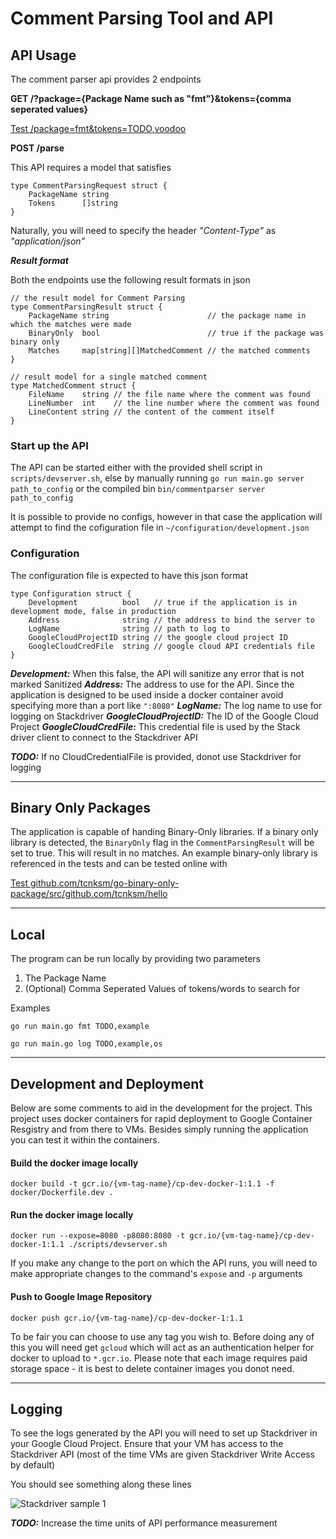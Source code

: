 # Comment Parsing Tool and API

## API Usage

The comment parser api provides 2 endpoints

**GET /?package={Package Name such as "fmt"}&tokens={comma seperated values}**

[Test /package=fmt&tokens=TODO,voodoo](http://35.200.29.231:8080/?package=fmt&tokens=TODO,voodoo)

**POST /parse**

This API requires a model that satisfies

```
type CommentParsingRequest struct {
	PackageName string
	Tokens      []string
}
```

Naturally, you will need to specify the header *"Content-Type"* as *"application/json"*

***Result format***

Both the endpoints use the following result formats in json

```
// the result model for Comment Parsing
type CommentParsingResult struct {
	PackageName string                      // the package name in which the matches were made
	BinaryOnly  bool                        // true if the package was binary only
	Matches     map[string][]MatchedComment // the matched comments
}

// result model for a single matched comment
type MatchedComment struct {
	FileName    string // the file name where the comment was found
	LineNumber  int    // the line number where the comment was found
	LineContent string // the content of the comment itself
}
```

### Start up the API

The API can be started either with the provided shell script in ```scripts/devserver.sh```, else by manually running ```go run main.go server path_to_config``` or the compiled bin ```bin/commentparser server path_to_config```

It is possible to provide no configs, however in that case the application will attempt to find the cofiguration file in ```~/configuration/development.json```

### Configuration

The configuration file is expected to have this json format

```
type Configuration struct {
	Development          bool   // true if the application is in development mode, false in production
	Address              string // the address to bind the server to
	LogName              string // path to log to
	GoogleCloudProjectID string // the google cloud project ID
	GoogleCloudCredFile  string // google cloud API credentials file
}
```

***Development:*** When this false, the API will sanitize any error that is not marked Sanitized
***Address:*** The address to use for the API. Since the application is designed to be used inside a docker container avoid specifying more than a port like ```":8080"```
***LogName:*** The log name to use for logging on Stackdriver
***GoogleCloudProjectID:*** The ID of the Google Cloud Project
***GoogleCloudCredFile:*** This credential file is used by the Stack driver client to connect to the Stackdriver API

***TODO:*** If no CloudCredentialFile is provided, donot use Stackdriver for logging

----------------

## Binary Only Packages

The application is capable of handing Binary-Only libraries. If a binary only library is detected, the ```BinaryOnly``` flag in the ```CommentParsingResult``` will be set to true. This will result in no matches. An example binary-only library is referenced in the tests and can be tested online with

[Test github.com/tcnksm/go-binary-only-package/src/github.com/tcnksm/hello](http://35.200.29.231:8080/?package=github.com%2Ftcnksm%2Fgo-binary-only-package%2Fsrc%2Fgithub.com%2Ftcnksm%2Fhello&tokens=os)

----------------
## Local

The program can be run locally by providing two parameters

1) The Package Name
2) (Optional) Comma Seperated Values of tokens/words to search for

Examples

```
go run main.go fmt TODO,example
```

```
go run main.go log TODO,example,os
```

--------
## Development and Deployment

Below are some comments to aid in the development for the project. This project uses docker containers for rapid deployment to Google Container Resgistry and from there to VMs. Besides simply running the application you can test it within the containers.

#### Build the docker image locally

```docker build -t gcr.io/{vm-tag-name}/cp-dev-docker-1:1.1 -f docker/Dockerfile.dev .```

#### Run the docker image locally

```docker run --expose=8080 -p8080:8080 -t gcr.io/{vm-tag-name}/cp-dev-docker-1:1.1 ./scripts/devserver.sh```

If you make any change to the port on which the API runs, you will need to make appropriate changes to the command's ```expose``` and ```-p``` arguments

#### Push to Google Image Repository

```docker push gcr.io/{vm-tag-name}/cp-dev-docker-1:1.1```

To be fair you can choose to use any tag you wish to. Before doing any of this you will need get ```gcloud``` which will act as an authentication helper for docker to upload to ```*.gcr.io```. Please note that each image requires paid storage space - it is best to delete container images you donot need.

-------

## Logging

To see the logs generated by the API you will need to set up Stackdriver in your Google Cloud Project. Ensure that your VM has access to the Stackdriver API (most of the time VMs are given Stackdriver Write Access by default)

You should see something along these lines

![Stackdriver sample 1](https://i.imgur.com/reParKq.png)

***TODO:*** Increase the time units of API performance measurement



